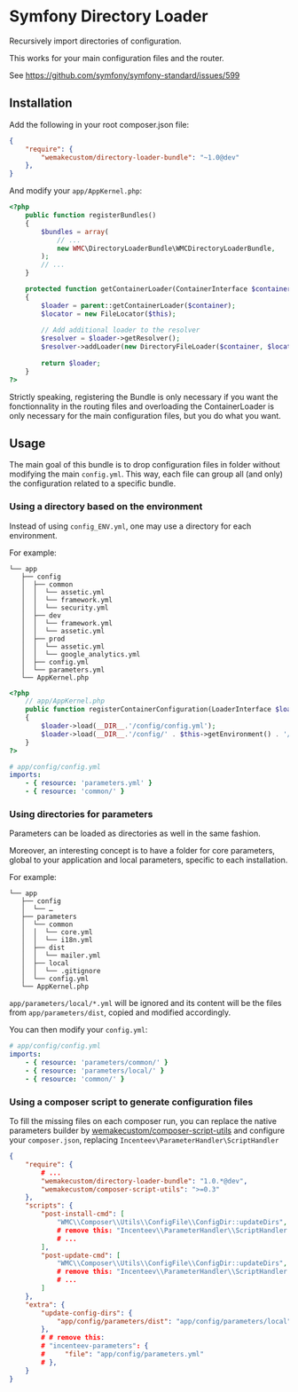 # Symfony Directory Loader

Recursively import directories of configuration.

This works for your main configuration files and the router.

See https://github.com/symfony/symfony-standard/issues/599

## Installation

Add the following in your root composer.json file:

```json
{
    "require": {
        "wemakecustom/directory-loader-bundle": "~1.0@dev"
    },
}
```

And modify your `app/AppKernel.php`:
```php
<?php
    public function registerBundles()
    {
        $bundles = array(
            // ...
            new WMC\DirectoryLoaderBundle\WMCDirectoryLoaderBundle,
        );
        // ...
    }

    protected function getContainerLoader(ContainerInterface $container)
    {
        $loader = parent::getContainerLoader($container);
        $locator = new FileLocator($this);
     
        // Add additional loader to the resolver
        $resolver = $loader->getResolver();
        $resolver->addLoader(new DirectoryFileLoader($container, $locator));
     
        return $loader;
    }
?>
```

Strictly speaking, registering the Bundle is only necessary if you want the fonctionnality
in the routing files and overloading the ContainerLoader is only necessary for the main
configuration files, but you do what you want.

## Usage

The main goal of this bundle is to drop configuration files in folder without modifying
the main `config.yml`. This way, each file can group all (and only) the configuration
related to a specific bundle.

### Using a directory based on the environment

Instead of using `config_ENV.yml`, one may use a directory for each environment.

For example:

```
└── app
   ├── config
   │  ├── common
   │  │  └── assetic.yml
   │  │  └── framework.yml
   │  │  └── security.yml
   │  ├── dev
   │  │  └── framework.yml
   │  │  └── assetic.yml
   │  ├── prod
   │  │  └── assetic.yml
   │  │  └── google_analytics.yml
   │  ├── config.yml
   │  └── parameters.yml
   └── AppKernel.php
```

```php
<?php
    // app/AppKernel.php
    public function registerContainerConfiguration(LoaderInterface $loader)
    {
        $loader->load(__DIR__.'/config/config.yml');
        $loader->load(__DIR__.'/config/' . $this->getEnvironment() . '/');
    }
?>
```

```yaml
# app/config/config.yml
imports:
    - { resource: 'parameters.yml' }
    - { resource: 'common/' }
```

### Using directories for parameters

Parameters can be loaded as directories as well in the same fashion.

Moreover, an interesting concept is to have a folder for core parameters,
global to your application and local parameters, specific to each installation.

For example:

```
└── app
   ├── config
   │  └── …
   ├── parameters
   │  └── common
   │  │  └── core.yml
   │  │  └── i18n.yml
   │  ├── dist
   │  │  └── mailer.yml
   │  ├── local
   │  │  └── .gitignore
   │  └── config.yml
   └── AppKernel.php
```

`app/parameters/local/*.yml` will be ignored and its content will be the files from
`app/parameters/dist`, copied and modified accordingly.

You can then modify your `config.yml`: 
```yaml
# app/config/config.yml
imports:
    - { resource: 'parameters/common/' }
    - { resource: 'parameters/local/' }
    - { resource: 'common/' }
```

### Using a composer script to generate configuration files

To fill the missing files on each composer run, you can replace the native parameters
builder by [wemakecustom/composer-script-utils](https://github.com/wemakecustom/composer-script-utils)
and configure your `composer.json`, replacing `Incenteev\ParameterHandler\ScriptHandler`

```json
{
    "require": {
        # ...
        "wemakecustom/directory-loader-bundle": "1.0.*@dev",
        "wemakecustom/composer-script-utils": ">=0.3"
    },
    "scripts": {
        "post-install-cmd": [
            "WMC\\Composer\\Utils\\ConfigFile\\ConfigDir::updateDirs",
            # remove this: "Incenteev\\ParameterHandler\\ScriptHandler::buildParameters"
            # ...
        ],
        "post-update-cmd": [
            "WMC\\Composer\\Utils\\ConfigFile\\ConfigDir::updateDirs",
            # remove this: "Incenteev\\ParameterHandler\\ScriptHandler::buildParameters"
            # ...
        ]
    },
    "extra": {
        "update-config-dirs": {
            "app/config/parameters/dist": "app/config/parameters/local"
        },
        # # remove this: 
        # "incenteev-parameters": {
        #     "file": "app/config/parameters.yml"
        # },
    }
}
```
